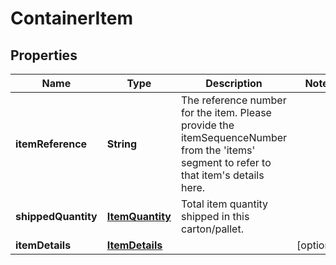 
# ContainerItem

## Properties
Name | Type | Description | Notes
------------ | ------------- | ------------- | -------------
**itemReference** | **String** | The reference number for the item. Please provide the itemSequenceNumber from the &#39;items&#39; segment to refer to that item&#39;s details here. | 
**shippedQuantity** | [**ItemQuantity**](ItemQuantity.md) | Total item quantity shipped in this carton/pallet. | 
**itemDetails** | [**ItemDetails**](ItemDetails.md) |  |  [optional]



